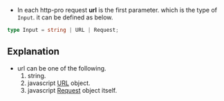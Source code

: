 - In each http-pro request **url** is the first parameter. which is the type of `Input`. it can be defined as below.

```ts
type Input = string | URL | Request;
```

## Explanation

- url can be one of the following.
  1. string.
  2. javascript [URL](https://developer.mozilla.org/en-US/docs/Web/API/URL) object.
  3. javascript [Request](https://developer.mozilla.org/en-US/docs/Web/API/Request) object itself.
